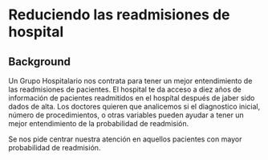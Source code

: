 # Reduciendo las readmisiones de hospital

## Background
Un Grupo Hospitalario nos contrata para tener un mejor entendimiento de las readmisiones de pacientes. El hospital te da acceso a diez años de información de pacientes readmitidos en el hospítal después de jaber sido dados de alta. Los doctores quieren que analicemos si el diagnostico inicial, número de procedimientos, o otras variables pueden ayudar a tener un mejor entendimiento de la probabilidad de readmisión.

Se nos pide centrar nuestra atención en aquellos pacientes con mayor probabilidad de readmisión.